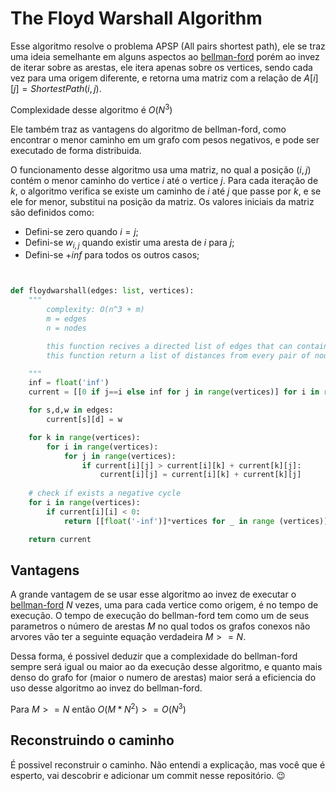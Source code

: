 # The Floyd Warshall Algorithm

Esse algoritmo resolve o problema APSP (All pairs shortest path), ele se traz uma ideia semelhante em alguns aspectos ao [bellman-ford](./Bellman-Ford.md) porém ao invez de iterar sobre as arestas, ele itera apenas sobre os vertices, sendo cada vez para uma origem diferente, e retorna uma matriz com a relação de $A[i][j] = ShortestPath(i,j)$.

Complexidade desse algoritmo é $O(N^3)$

Ele também traz as vantagens do algoritmo de bellman-ford, como encontrar o menor caminho em um grafo com pesos negativos, e pode ser executado de forma distribuida.



O funcionamento desse algoritmo usa uma matriz, no qual a posição $(i,j)$ contém o menor caminho do vertice $i$ até o vertice $j$. Para cada iteração de $k$, o algoritmo verifica se existe um caminho de $i$ até $j$ que passe por $k$, e se ele for menor, substitui na posição da matriz. Os valores iniciais da matriz são definidos como:

 - Defini-se zero quando $i=j$;
 - Defini-se $w_{i,j}$ quando existir uma aresta de $i$ para $j$;
 - Defini-se $+inf$ para todos os outros casos;

```python


def floydwarshall(edges: list, vertices):
    """
        complexity: O(n^3 + m)
        m = edges
        n = nodes

        this function recives a directed list of edges that can contain negative weights
        this function return a list of distances from every pair of nodes

    """
    inf = float('inf')
    current = [[0 if j==i else inf for j in range(vertices)] for i in range(vertices)]

    for s,d,w in edges:
        current[s][d] = w

    for k in range(vertices):
        for i in range(vertices):
            for j in range(vertices):
                if current[i][j] > current[i][k] + current[k][j]:
                    current[i][j] = current[i][k] + current[k][j]
                    
    # check if exists a negative cycle
    for i in range(vertices):
        if current[i][i] < 0:
            return [[float('-inf')]*vertices for _ in range (vertices)]

    return current

```

## Vantagens

A grande vantagem de se usar esse algoritmo ao invez de executar o [bellman-ford](./Bellman-Ford.md) $N$ vezes, uma para cada vertice como origem, é no tempo de execução. O tempo de execução do bellman-ford tem como um de seus parametros o número de arestas $M$ no qual todos os grafos conexos não arvores vão ter a seguinte equação verdadeira $M >= N$.

Dessa forma, é possivel deduzir que a complexidade do bellman-ford sempre será igual ou maior ao da execução desse algoritmo, e quanto mais denso do grafo for (maior o numero de arestas) maior será a eficiencia do uso desse algoritmo ao invez do bellman-ford.

Para $M >= N$ então $O(M*N^2) >= O(N^3)$


## Reconstruindo o caminho

É possivel reconstruir o caminho. Não entendi a explicação, mas você que é esperto, vai descobrir e adicionar um commit nesse repositório. 😉
